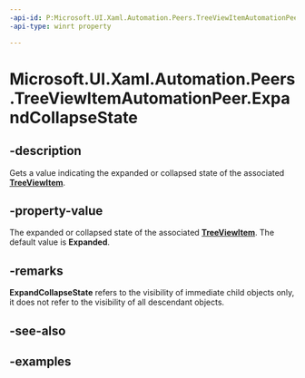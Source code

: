 ```yaml
---
-api-id: P:Microsoft.UI.Xaml.Automation.Peers.TreeViewItemAutomationPeer.ExpandCollapseState
-api-type: winrt property

---
```

<!-- Property syntax.
public ExpandCollapseState ExpandCollapseState { get; }
-->

# Microsoft.UI.Xaml.Automation.Peers.TreeViewItemAutomationPeer.ExpandCollapseState


## -description
Gets a value indicating the expanded or collapsed state of the associated **[TreeViewItem](file:///C:\Repos\winrt-api\windows.ui.xaml.controls\treeviewitem.md)**.


## -property-value
The expanded or collapsed state of the associated **[TreeViewItem](file:///C:\Repos\winrt-api\windows.ui.xaml.controls\treeviewitem.md)**. The default value is **Expanded**.


## -remarks
**ExpandCollapseState** refers to the visibility of immediate child objects only, it does not refer to the visibility of all descendant objects.  


## -see-also


## -examples


